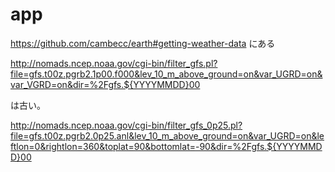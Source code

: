 # app

https://github.com/cambecc/earth#getting-weather-data にある

http://nomads.ncep.noaa.gov/cgi-bin/filter_gfs.pl?file=gfs.t00z.pgrb2.1p00.f000&lev_10_m_above_ground=on&var_UGRD=on&var_VGRD=on&dir=%2Fgfs.${YYYYMMDD}00

は古い。

http://nomads.ncep.noaa.gov/cgi-bin/filter_gfs_0p25.pl?file=gfs.t00z.pgrb2.0p25.anl&lev_10_m_above_ground=on&var_UGRD=on&leftlon=0&rightlon=360&toplat=90&bottomlat=-90&dir=%2Fgfs.${YYYYMMDD}00

